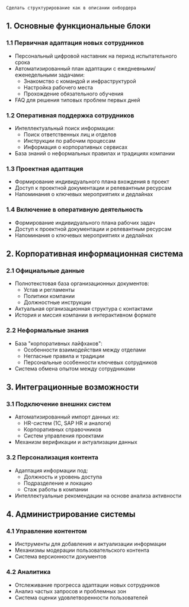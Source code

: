 	Сделать структурирование как в описании онбордера
## 1. Основные функциональные блоки

### 1.1 Первичная адаптация новых сотрудников
- Персональный цифровой наставник на период испытательного срока
- Автоматизированный план адаптации с ежедневными/еженедельными задачами:
  - Знакомство с командой и инфраструктурой
  - Настройка рабочего места
  - Прохождение обязательного обучения
- FAQ для решения типовых проблем первых дней

### 1.2 Оперативная поддержка сотрудников
- Интеллектуальный поиск информации:
  - Поиск ответственных лиц и отделов
  - Инструкции по рабочим процессам
  - Информация о корпоративных сервисах
- База знаний о неформальных правилах и традициях компании

### 1.3 Проектная адаптация
- Формирование индивидуального плана вхождения в проект
- Доступ к проектной документации и релевантным ресурсам
- Напоминания о ключевых мероприятиях и дедлайнах

### 1.4 Включение в оперативную деятельность
- Формирование индивидуального плана рабочих задач
- Доступ к проектной документации и релевантным ресурсам
- Напоминания о ключевых мероприятиях и дедлайнах

## 2. Корпоративная информационная система

### 2.1 Официальные данные
- Полнотекстовая база организационных документов:
  - Устав и регламенты
  - Политики компании
  - Должностные инструкции
- Актуальная организационная структура с контактами
- История и миссия компании в интерактивном формате

### 2.2 Неформальные знания
- База "корпоративных лайфхаков":
  - Особенности взаимодействия между отделами
  - Негласные правила и традиции
  - Персональные особенности ключевых сотрудников
- Система обмена опытом между сотрудниками

## 3. Интеграционные возможности

### 3.1 Подключение внешних систем
- Автоматизированный импорт данных из:
  - HR-систем (1С, SAP HR и аналоги)
  - Корпоративных справочников
  - Систем управления проектами
- Механизм верификации и актуализации данных

### 3.2 Персонализация контента
- Адаптация информации под:
  - Должность и уровень доступа
  - Подразделение и локацию
  - Стаж работы в компании
- Интеллектуальные рекомендации на основе анализа активности
## 4. Администрирование системы

### 4.1 Управление контентом
- Инструменты для добавления и актуализации информации
- Механизмы модерации пользовательского контента
- Система версионности документов
### 4.2 Аналитика
- Отслеживание прогресса адаптации новых сотрудников
- Анализ частых запросов и проблемных зон
- Система оценки удовлетворенности пользователей
